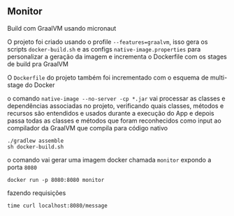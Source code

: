 ## Monitor

Build com GraalVM usando micronaut

O projeto foi criado usando o profile `--features=graalvm`, isso gera os scripts `docker-build.sh` e as configs `native-image.properties` para personalizar a geração da imagem e incrementa o Dockerfile com os stages de build pra GraalVM

O `Dockerfile` do projeto também foi incrementado com o esquema de multi-stage do Docker

o comando `native-image --no-server -cp *.jar` vai processar as classes e dependências associadas no projeto, verificando quais classes, métodos e recursos são entendidos e usados durante a execução do App e depois passa todas as classes e métodos que foram reconhecidos como input ao compilador da GraalVM que compila para código nativo 

```
./gradlew assemble
sh docker-build.sh
```

o comando vai gerar uma imagem docker chamada `monitor` expondo a porta `8080`

```
docker run -p 8080:8080 monitor
```

fazendo requisições

```
time curl localhost:8080/message
```